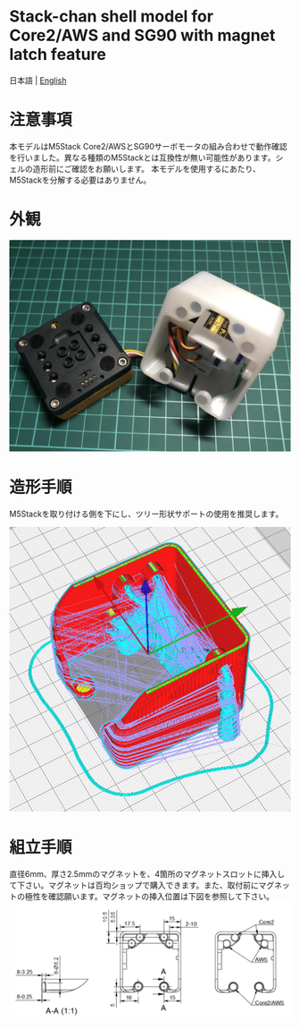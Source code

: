 # Stack-chan shell model for Core2/AWS and SG90 with magnet latch feature
日本語 | [English](./README_for_shell_SG90_magnet_latch.md)

# 注意事項
本モデルはM5Stack Core2/AWSとSG90サーボモータの組み合わせで動作確認を行いました。異なる種類のM5Stackとは互換性が無い可能性があります。シェルの造形前にご確認をお願いします。
本モデルを使用するにあたり、M5Stackを分解する必要はありません。

# 外観
![shell_SG90_magnet_latch](./docs/images/shell_SG90_magnet_latch.jpg)

# 造形手順
M5Stackを取り付ける側を下にし、ツリー形状サポートの使用を推奨します。

![Alt text](docs/images/sliced.png)
# 組立手順
直径6mm、厚さ2.5mmのマグネットを、4箇所のマグネットスロットに挿入して下さい。マグネットは百均ショップで購入できます。また、取付前にマグネットの極性を確認願います。マグネットの挿入位置は下図を参照して下さい。 
![shell_SG90_magnet_latch](./docs/images/magnet_dimensions.png)
<br>